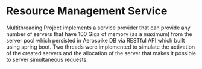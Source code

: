 # Resource Management Service

Multithreading Project implements a service provider that can provide any number of servers that have 100 Giga of memory (as a maximum)
from the server pool which persisted in Aerospike DB via RESTful API which built using spring boot.
Two threads were implemented to simulate the activation of the created servers and the allocation of the server that makes it possible 
to server simultaneous requests.
